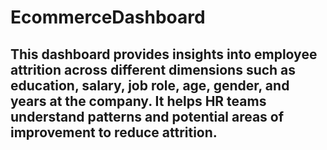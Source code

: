 # EcommerceDashboard
## This dashboard provides insights into employee attrition across different dimensions such as education, salary, job role, age, gender, and years at the company. It helps HR teams understand patterns and potential areas of improvement to reduce attrition.

